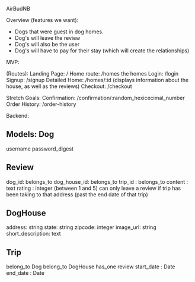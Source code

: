 AirBudNB

Overview (features we want):
- Dogs that were guest in dog homes.
- Dog's will leave the review
- Dog's will also be the user
- Dog's will have to pay for their stay (which will create the relationships)


MVP:


(Routes):
Landing Page: /
Home route: /homes the homes
Login: /login
Signup: /signup
Detailed Home: /homes/:id (displays information about the house, as well as the reviews)
Checkout: /checkout

Stretch Goals:
Confirmation: /confirmation/:random_hexicecimal_number
Order History: /order-history


Backend:

Models:
Dog
---
username
password_digest

Review
---
dog_id: belongs_to
dog_house_id: belongs_to
trip_id : belongs_to
content : text
rating : integer (between 1 and 5)
can only leave a review if trip has been taking to that address (past the end date of that trip)

DogHouse
---
address: string
state: string
zipcode: integer
image_url: string
short_description: text

Trip
---
belong_to Dog
belong_to DogHouse
has_one review
start_date : Date
end_date : Date